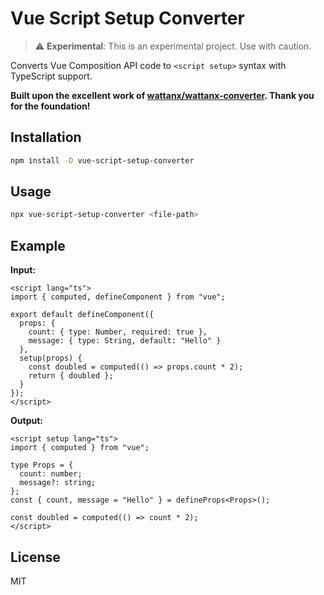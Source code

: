 # Vue Script Setup Converter

> ⚠️ **Experimental**: This is an experimental project. Use with caution.

Converts Vue Composition API code to `<script setup>` syntax with TypeScript support.

**Built upon the excellent work of [wattanx/wattanx-converter](https://github.com/wattanx/wattanx-converter). Thank you for the foundation!**

## Installation

```bash
npm install -D vue-script-setup-converter
```

## Usage

```bash
npx vue-script-setup-converter <file-path>
```

## Example

**Input:**
```vue
<script lang="ts">
import { computed, defineComponent } from "vue";

export default defineComponent({
  props: {
    count: { type: Number, required: true },
    message: { type: String, default: "Hello" }
  },
  setup(props) {
    const doubled = computed(() => props.count * 2);
    return { doubled };
  }
});
</script>
```

**Output:**
```vue
<script setup lang="ts">
import { computed } from "vue";

type Props = {
  count: number;
  message?: string;
};
const { count, message = "Hello" } = defineProps<Props>();

const doubled = computed(() => count * 2);
</script>
```

## License

MIT